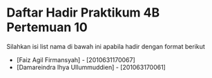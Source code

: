 # Daftar Hadir Praktikum 4B Pertemuan 10
Silahkan isi list nama di bawah ini apabila hadir dengan format berikut

- [Faiz Agil Firmansyah] - [2010631170067]
- [Damareindra Ihya Ullummuddien] - [201063170061]
